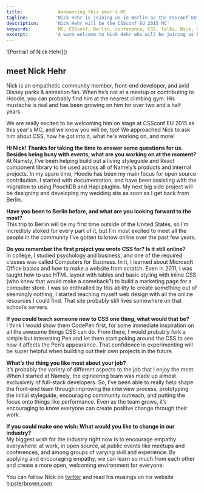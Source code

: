 ```yaml
---
title:             Announcing this year's MC 
tagline:          'Nick Hehr is joining us in Berlin as the CSSconf EU MC'
description:      'Nick Hehr will be the CSSconf EU 2015 MC'
keywords:          MC, CSSconf, Berlin, conference, CSS, talks, Nick, Hehr
excerpt:          'A warm welcome to Nick Hehr who will be joining us here in Berlin this September as the CSSconf EU MC!'
---
```


<div class="blog-img blog-img--center">
  ![Portrait of Nick Hehr]()
</div>

## meet Nick Hehr

Nick is an empathetic community member, front-end developer, and avid Disney parks & animation fan. When he’s not at a meetup or contributing to Hoodie, you can probably find him at the nearest climbing gym. His mustache is real and has been growing on him for over two and a half years. 

We are really excited to be welcoming him on stage at CSSconf EU 2015 as this year's MC, and we know you will be, too! We approached Nick to ask him about CSS, how he got into it, what he's working on, and more!

**Hi Nick! Thanks for taking the time to answer some questions for us. Besides being busy with events, what are you working on at the moment?**  
At Namely, I’ve been helping build out a living styleguide and React component library to be used across all of Namely’s products and internal projects. In my spare time, Hoodie has been my main focus for open source contribution. I started with documentation, and have been assisting with the migration to using PouchDB and Hapi plugins. My next big side project will be designing and developing my wedding site as soon as I get back from Berlin. 

**Have you been to Berlin before, and what are you looking forward to the most?**   
This trip to Berlin will be my first time outside of the United States, so I’m incredibly stoked for every part of it, but I’m most excited to meet all the people in the community I’ve gotten to know online over the past few years. 

**Do you remember the first project you wrote CSS for? Is it still online?**  
In college, I studied psychology and business, and one of the required classes was called Computers for Business. In it, I learned about Microsoft Office basics and how to make a website from scratch. Even in 2011, I was taught how to use HTML layout with tables and basic styling with inline CSS (who knew that would make a comeback?) to build a marketing page for a computer store. I was so enthralled by this ability to create something out of seemingly nothing, I started teaching myself web design with all the online resources I could find. That site probably still lives somewhere on that school’s servers. 

**If you could teach someone new to CSS one thing, what would that be?**  
I think I would show them CodePen first, for some immediate inspiration on all the awesome things CSS can do. From there, I would probably fork a simple but interesting Pen and let them start poking around the CSS to see how it affects the Pen’s appearance. That confidence in experimenting will be super helpful when building out their own projects in the future.

**What’s the thing you like most about your job?**  
It’s probably the variety of different aspects to the job that I enjoy the most. When I started at Namely, the egineering team was made up almost exclusively of full-stack developers. So, I’ve been able to really help shape the front-end team through improving the interview process, prototyping the initial styleguide, encouraging community outreach, and putting the focus onto things like performance. Even as the team grows, it’s encouraging to know everyone can create positive change through their work.

**If you could make one wish: What would you like to change in our industry?**  
My biggest wish for the industry right now is to encourage empathy everywhere: at work, in open source, at public events like meetups and conferences, and among groups of varying skill and experience. By applying and encouraging empathy, we can learn so much from each other and create a more open, welcoming environment for everyone.

You can follow Nick on [twitter](https://twitter.com/hipsterbrown) and read his musings on his website [hipsterbrown.com](http://hipsterbrown.com/)
